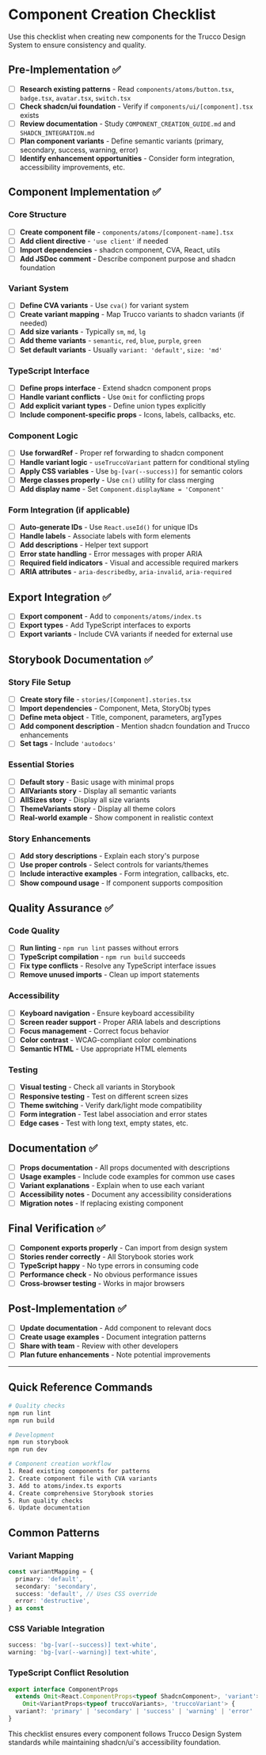 # Component Creation Checklist

Use this checklist when creating new components for the Trucco Design System to ensure consistency and quality.

## Pre-Implementation ✅

- [ ] **Research existing patterns** - Read `components/atoms/button.tsx`, `badge.tsx`, `avatar.tsx`, `switch.tsx`
- [ ] **Check shadcn/ui foundation** - Verify if `components/ui/[component].tsx` exists
- [ ] **Review documentation** - Study `COMPONENT_CREATION_GUIDE.md` and `SHADCN_INTEGRATION.md`
- [ ] **Plan component variants** - Define semantic variants (primary, secondary, success, warning, error)
- [ ] **Identify enhancement opportunities** - Consider form integration, accessibility improvements, etc.

## Component Implementation ✅

### Core Structure
- [ ] **Create component file** - `components/atoms/[component-name].tsx`
- [ ] **Add client directive** - `'use client'` if needed
- [ ] **Import dependencies** - shadcn component, CVA, React, utils
- [ ] **Add JSDoc comment** - Describe component purpose and shadcn foundation

### Variant System
- [ ] **Define CVA variants** - Use `cva()` for variant system
- [ ] **Create variant mapping** - Map Trucco variants to shadcn variants (if needed)
- [ ] **Add size variants** - Typically `sm`, `md`, `lg`
- [ ] **Add theme variants** - `semantic`, `red`, `blue`, `purple`, `green`
- [ ] **Set default variants** - Usually `variant: 'default'`, `size: 'md'`

### TypeScript Interface
- [ ] **Define props interface** - Extend shadcn component props
- [ ] **Handle variant conflicts** - Use `Omit` for conflicting props
- [ ] **Add explicit variant types** - Define union types explicitly
- [ ] **Include component-specific props** - Icons, labels, callbacks, etc.

### Component Logic
- [ ] **Use forwardRef** - Proper ref forwarding to shadcn component
- [ ] **Handle variant logic** - `useTruccoVariant` pattern for conditional styling
- [ ] **Apply CSS variables** - Use `bg-[var(--success)]` for semantic colors
- [ ] **Merge classes properly** - Use `cn()` utility for class merging
- [ ] **Add display name** - Set `Component.displayName = 'Component'`

### Form Integration (if applicable)
- [ ] **Auto-generate IDs** - Use `React.useId()` for unique IDs
- [ ] **Handle labels** - Associate labels with form elements
- [ ] **Add descriptions** - Helper text support
- [ ] **Error state handling** - Error messages with proper ARIA
- [ ] **Required field indicators** - Visual and accessible required markers
- [ ] **ARIA attributes** - `aria-describedby`, `aria-invalid`, `aria-required`

## Export Integration ✅

- [ ] **Export component** - Add to `components/atoms/index.ts`
- [ ] **Export types** - Add TypeScript interfaces to exports
- [ ] **Export variants** - Include CVA variants if needed for external use

## Storybook Documentation ✅

### Story File Setup
- [ ] **Create story file** - `stories/[Component].stories.tsx`
- [ ] **Import dependencies** - Component, Meta, StoryObj types
- [ ] **Define meta object** - Title, component, parameters, argTypes
- [ ] **Add component description** - Mention shadcn foundation and Trucco enhancements
- [ ] **Set tags** - Include `'autodocs'`

### Essential Stories
- [ ] **Default story** - Basic usage with minimal props
- [ ] **AllVariants story** - Display all semantic variants
- [ ] **AllSizes story** - Display all size variants  
- [ ] **ThemeVariants story** - Display all theme colors
- [ ] **Real-world example** - Show component in realistic context

### Story Enhancements
- [ ] **Add story descriptions** - Explain each story's purpose
- [ ] **Use proper controls** - Select controls for variants/themes
- [ ] **Include interactive examples** - Form integration, callbacks, etc.
- [ ] **Show compound usage** - If component supports composition

## Quality Assurance ✅

### Code Quality
- [ ] **Run linting** - `npm run lint` passes without errors
- [ ] **TypeScript compilation** - `npm run build` succeeds
- [ ] **Fix type conflicts** - Resolve any TypeScript interface issues
- [ ] **Remove unused imports** - Clean up import statements

### Accessibility
- [ ] **Keyboard navigation** - Ensure keyboard accessibility
- [ ] **Screen reader support** - Proper ARIA labels and descriptions
- [ ] **Focus management** - Correct focus behavior
- [ ] **Color contrast** - WCAG-compliant color combinations
- [ ] **Semantic HTML** - Use appropriate HTML elements

### Testing
- [ ] **Visual testing** - Check all variants in Storybook
- [ ] **Responsive testing** - Test on different screen sizes
- [ ] **Theme switching** - Verify dark/light mode compatibility
- [ ] **Form integration** - Test label association and error states
- [ ] **Edge cases** - Test with long text, empty states, etc.

## Documentation ✅

- [ ] **Props documentation** - All props documented with descriptions
- [ ] **Usage examples** - Include code examples for common use cases
- [ ] **Variant explanations** - Explain when to use each variant
- [ ] **Accessibility notes** - Document any accessibility considerations
- [ ] **Migration notes** - If replacing existing component

## Final Verification ✅

- [ ] **Component exports properly** - Can import from design system
- [ ] **Stories render correctly** - All Storybook stories work
- [ ] **TypeScript happy** - No type errors in consuming code
- [ ] **Performance check** - No obvious performance issues
- [ ] **Cross-browser testing** - Works in major browsers

## Post-Implementation ✅

- [ ] **Update documentation** - Add component to relevant docs
- [ ] **Create usage examples** - Document integration patterns
- [ ] **Share with team** - Review with other developers
- [ ] **Plan future enhancements** - Note potential improvements

---

## Quick Reference Commands

```bash
# Quality checks
npm run lint
npm run build

# Development
npm run storybook
npm run dev

# Component creation workflow
1. Read existing components for patterns
2. Create component file with CVA variants
3. Add to atoms/index.ts exports
4. Create comprehensive Storybook stories
5. Run quality checks
6. Update documentation
```

## Common Patterns

### Variant Mapping
```typescript
const variantMapping = {
  primary: 'default',
  secondary: 'secondary', 
  success: 'default', // Uses CSS override
  error: 'destructive',
} as const
```

### CSS Variable Integration
```typescript
success: 'bg-[var(--success)] text-white',
warning: 'bg-[var(--warning)] text-white',
```

### TypeScript Conflict Resolution
```typescript
export interface ComponentProps
  extends Omit<React.ComponentProps<typeof ShadcnComponent>, 'variant'>,
    Omit<VariantProps<typeof truccoVariants>, 'truccoVariant'> {
  variant?: 'primary' | 'secondary' | 'success' | 'warning' | 'error'
}
```

This checklist ensures every component follows Trucco Design System standards while maintaining shadcn/ui's accessibility foundation.